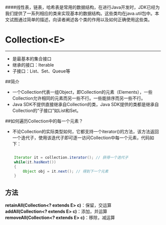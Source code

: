 
####线性表，链表，哈希表是常用的数据结构，在进行Java开发时，JDK已经为我们提供了一系列相应的类来实现基本的数据结构。这些类均在java.util包中。本文试图通过简单的描述，向读者阐述各个类的作用以及如何正确使用这些类。

# Collection<E\><A NAME="Collection"> </a>
***
* 是最基本的集合接口
* 继承的接口：Iterable
* 子接口：List、Set、Queue等

##简介
* 一个Collection代表一组Object，即Collection的元素（Elements），一些Collection允许相同的元素而另一些不行。一些能排序而另一些不行。
* Java SDK不提供直接继承自Collection的类，Java SDK提供的类都是继承自Collection的“子接口”如List和Set。

##如何遍历Collection中的每一个元素？
* 不论Collection的实际类型如何，它都支持一个iterator()的方法，该方法返回一个迭代子，使用该迭代子即可逐一访问Collection中每一个元素，代码如下：



``` java

	Iterator it = collection.iterator(); // 获得一个迭代子
    while(it.hasNext())　　
    {
        Object obj = it.next(); // 得到下一个元素
    }
```

## 方法

**retainAll(Collection<? extends E\> c)**：保留，交运算  
**addAll(Collection<? extends E\> c)**：添加，并运算  
**removeAll(Collection<? extends E\> c)**：移除，减运算  
